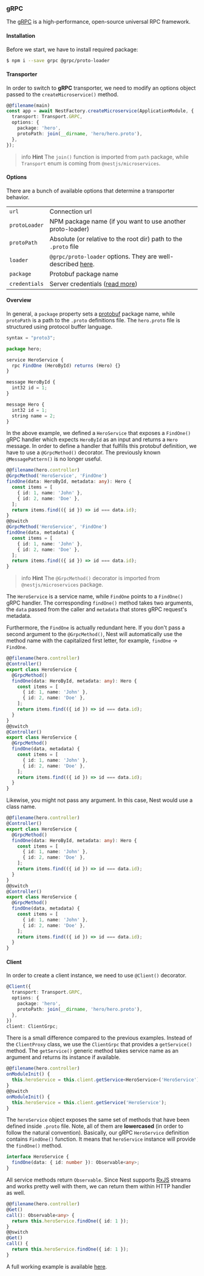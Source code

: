 ### gRPC

The [gRPC](https://github.com/grpc/grpc-node) is a high-performance, open-source universal RPC framework.

#### Installation

Before we start, we have to install required package:

```bash
$ npm i --save grpc @grpc/proto-loader
```

#### Transporter

In order to switch to **gRPC** transporter, we need to modify an options object passed to the `createMicroservice()` method.

```typescript
@@filename(main)
const app = await NestFactory.createMicroservice(ApplicationModule, {
  transport: Transport.GRPC,
  options: {
    package: 'hero',
    protoPath: join(__dirname, 'hero/hero.proto'),
  },
});
```

> info **Hint** The `join()` function is imported from `path` package, while `Transport` enum is coming from `@nestjs/microservices`.

#### Options

There are a bunch of available options that determine a transporter behavior.

<table>
  <tr>
    <td><code>url</code></td>
    <td>Connection url</td>
  </tr>
  <tr>
    <td><code>protoLoader</code></td>
    <td>NPM package name (if you want to use another proto-loader)</td>
  </tr>
  <tr>
    <td><code>protoPath</code></td>
    <td>
      Absolute (or relative to the root dir) path to the
      <code>.proto</code> file
    </td>
  </tr>
  <tr>
    <td><code>loader</code></td>
    <td>
      <code>@grpc/proto-loader</code> options. They are well-described
      <a
        href="https://github.com/grpc/grpc-node/tree/master/packages/grpc-protobufjs#usage"
        target="blank"
        >here</a
      >.
    </td>
  </tr>
  <tr>
    <td><code>package</code></td>
    <td>Protobuf package name</td>
  </tr>
  <tr>
    <td><code>credentials</code></td>
    <td>
      Server credentials (<a
        href="https://grpc.io/grpc/node/grpc.ServerCredentials.html"
        target="blank"
        >read more</a
      >)
    </td>
  </tr>
</table>

#### Overview

In general, a `package` property sets a [protobuf](https://developers.google.com/protocol-buffers/docs/proto) package name, while `protoPath` is a path to the `.proto` definitions file. The `hero.proto` file is structured using protocol buffer language.

```typescript
syntax = "proto3";

package hero;

service HeroService {
  rpc FindOne (HeroById) returns (Hero) {}
}

message HeroById {
  int32 id = 1;
}

message Hero {
  int32 id = 1;
  string name = 2;
}
```

In the above example, we defined a `HeroService` that exposes a `FindOne()` gRPC handler which expects `HeroById` as an input and returns a `Hero` message. In order to define a handler that fulfills this protobuf definition, we have to use a `@GrpcMethod()` decorator. The previously known `@MessagePattern()` is no longer useful.

```typescript
@@filename(hero.controller)
@GrpcMethod('HeroService', 'FindOne')
findOne(data: HeroById, metadata: any): Hero {
  const items = [
    { id: 1, name: 'John' },
    { id: 2, name: 'Doe' },
  ];
  return items.find(({ id }) => id === data.id);
}
@@switch
@GrpcMethod('HeroService', 'FindOne')
findOne(data, metadata) {
  const items = [
    { id: 1, name: 'John' },
    { id: 2, name: 'Doe' },
  ];
  return items.find(({ id }) => id === data.id);
}
```

> info **Hint** The `@GrpcMethod()` decorator is imported from `@nestjs/microservices` package.

The `HeroService` is a service name, while `FindOne` points to a `FindOne()` gRPC handler. The corresponding `findOne()` method takes two arguments, the `data` passed from the caller and `metadata` that stores gRPC request's metadata.

Furthermore, the `FindOne` is actually redundant here. If you don't pass a second argument to the `@GrpcMethod()`, Nest will automatically use the method name with the capitalized first letter, for example, `findOne` -> `FindOne`.

```typescript
@@filename(hero.controller)
@Controller()
export class HeroService {
  @GrpcMethod()
  findOne(data: HeroById, metadata: any): Hero {
    const items = [
      { id: 1, name: 'John' },
      { id: 2, name: 'Doe' },
    ];
    return items.find(({ id }) => id === data.id);
  }
}
@@switch
@Controller()
export class HeroService {
  @GrpcMethod()
  findOne(data, metadata) {
    const items = [
      { id: 1, name: 'John' },
      { id: 2, name: 'Doe' },
    ];
    return items.find(({ id }) => id === data.id);
  }
}
```

Likewise, you might not pass any argument. In this case, Nest would use a class name.

```typescript
@@filename(hero.controller)
@Controller()
export class HeroService {
  @GrpcMethod()
  findOne(data: HeroById, metadata: any): Hero {
    const items = [
      { id: 1, name: 'John' },
      { id: 2, name: 'Doe' },
    ];
    return items.find(({ id }) => id === data.id);
  }
}
@@switch
@Controller()
export class HeroService {
  @GrpcMethod()
  findOne(data, metadata) {
    const items = [
      { id: 1, name: 'John' },
      { id: 2, name: 'Doe' },
    ];
    return items.find(({ id }) => id === data.id);
  }
}
```

#### Client

In order to create a client instance, we need to use `@Client()` decorator.

```typescript
@Client({
  transport: Transport.GRPC,
  options: {
    package: 'hero',
    protoPath: join(__dirname, 'hero/hero.proto'),
  },
})
client: ClientGrpc;
```

There is a small difference compared to the previous examples. Instead of the `ClientProxy` class, we use the `ClientGrpc` that provides a `getService()` method. The `getService()` generic method takes service name as an argument and returns its instance if available.

```typescript
@@filename(hero.controller)
onModuleInit() {
  this.heroService = this.client.getService<HeroService>('HeroService');
}
@@switch
onModuleInit() {
  this.heroService = this.client.getService('HeroService');
}
```

The `heroService` object exposes the same set of methods that have been defined inside `.proto` file. Note, all of them are **lowercased** (in order to follow the natural convention). Basically, our gRPC `HeroService` definition contains `FindOne()` function. It means that `heroService` instance will provide the `findOne()` method.

```typescript
interface HeroService {
  findOne(data: { id: number }): Observable<any>;
}
```

All service methods return `Observable`. Since Nest supports [RxJS](https://github.com/reactivex/rxjs) streams and works pretty well with them, we can return them within HTTP handler as well.

```typescript
@@filename(hero.controller)
@Get()
call(): Observable<any> {
  return this.heroService.findOne({ id: 1 });
}
@@switch
@Get()
call() {
  return this.heroService.findOne({ id: 1 });
}
```

A full working example is available [here](https://github.com/nestjs/nest/tree/master/sample/04-grpc).
